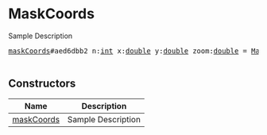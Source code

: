 # MaskCoords

Sample Description

<pre>
<a href="../constructor/maskCoords">maskCoords</a>#aed6dbb2 n:<a href="../type/int.md">int</a> x:<a href="../type/double.md">double</a> y:<a href="../type/double.md">double</a> zoom:<a href="../type/double.md">double</a> = <a href="../type/MaskCoords.md">MaskCoords</a>;

</pre>

## Constructors

| Name | Description |
|------|-------------|
| [maskCoords](../constructor/maskCoords.md) | Sample Description |


